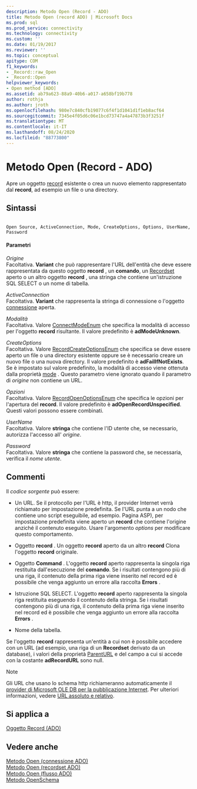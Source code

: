 ```yaml
---
description: Metodo Open (Record - ADO)
title: Metodo Open (record ADO) | Microsoft Docs
ms.prod: sql
ms.prod_service: connectivity
ms.technology: connectivity
ms.custom: ''
ms.date: 01/19/2017
ms.reviewer: ''
ms.topic: conceptual
apitype: COM
f1_keywords:
- _Record::raw_Open
- _Record::Open
helpviewer_keywords:
- Open method [ADO]
ms.assetid: ab79a623-88a9-40b6-a017-a658bf19b778
author: rothja
ms.author: jroth
ms.openlocfilehash: 980e7c840cfb19077c6f4f1d1041d1f1eb8acf64
ms.sourcegitcommit: 7345e4f05d6c06e1bcd73747a4a47873b3f3251f
ms.translationtype: MT
ms.contentlocale: it-IT
ms.lasthandoff: 08/24/2020
ms.locfileid: "88773800"
---
```

# <a name="open-method-ado-record"></a>Metodo Open (Record - ADO)
Apre un oggetto [record](./record-object-ado.md) esistente o crea un nuovo elemento rappresentato dal **record**, ad esempio un file o una directory.  
  
## <a name="syntax"></a>Sintassi  
  
```  
  
Open Source, ActiveConnection, Mode, CreateOptions, Options, UserName, Password  
```  
  
#### <a name="parameters"></a>Parametri  
 *Origine*  
 Facoltativa. **Variant** che può rappresentare l'URL dell'entità che deve essere rappresentata da questo oggetto **record** , un **comando**, un [Recordset](./recordset-object-ado.md) aperto o un altro oggetto **record** , una stringa che contiene un'istruzione SQL SELECT o un nome di tabella.  
  
 *ActiveConnection*  
 Facoltativa. **Variant** che rappresenta la stringa di connessione o l'oggetto [connessione](./connection-object-ado.md) aperta.  
  
 *Modalità*  
 Facoltativa. Valore [ConnectModeEnum](./connectmodeenum.md) che specifica la modalità di accesso per l'oggetto **record** risultante. Il valore predefinito è **adModeUnknown**.  
  
 *CreateOptions*  
 Facoltativa. Valore [RecordCreateOptionsEnum](./recordcreateoptionsenum.md) che specifica se deve essere aperto un file o una directory esistente oppure se è necessario creare un nuovo file o una nuova directory. Il valore predefinito è **adFailIfNotExists**. Se è impostato sul valore predefinito, la modalità di accesso viene ottenuta dalla proprietà [mode](./mode-property-ado.md) . Questo parametro viene ignorato quando il parametro di *origine* non contiene un URL.  
  
 *Opzioni*  
 Facoltativa. Valore [RecordOpenOptionsEnum](./recordopenoptionsenum.md) che specifica le opzioni per l'apertura del **record**. Il valore predefinito è **adOpenRecordUnspecified**. Questi valori possono essere combinati.  
  
 *UserName*  
 Facoltativa. Valore **stringa** che contiene l'ID utente che, se necessario, autorizza l'accesso all' *origine*.  
  
 *Password*  
 Facoltativa. Valore **stringa** che contiene la password che, se necessaria, verifica il *nome utente*.  
  
## <a name="remarks"></a>Commenti  
 Il *codice sorgente* può essere:  
  
-   Un URL. Se il protocollo per l'URL è http, il provider Internet verrà richiamato per impostazione predefinita. Se l'URL punta a un nodo che contiene uno script eseguibile, ad esempio. Pagina ASP), per impostazione predefinita viene aperto un **record** che contiene l'origine anziché il contenuto eseguito. Usare l'argomento *options* per modificare questo comportamento.  
  
-   Oggetto **record** . Un oggetto **record** aperto da un altro **record** Clona l'oggetto **record** originale.  
  
-   Oggetto **Command** . L'oggetto **record** aperto rappresenta la singola riga restituita dall'esecuzione del **comando**. Se i risultati contengono più di una riga, il contenuto della prima riga viene inserito nel record ed è possibile che venga aggiunto un errore alla raccolta **Errors** .  
  
-   Istruzione SQL SELECT. L'oggetto **record** aperto rappresenta la singola riga restituita eseguendo il contenuto della stringa. Se i risultati contengono più di una riga, il contenuto della prima riga viene inserito nel record ed è possibile che venga aggiunto un errore alla raccolta **Errors** .  
  
-   Nome della tabella.  
  
 Se l'oggetto **record** rappresenta un'entità a cui non è possibile accedere con un URL (ad esempio, una riga di un **Recordset** derivato da un database), i valori della proprietà [ParentURL](./parenturl-property-ado.md) e del campo a cui si accede con la costante **adRecordURL** sono null.  
  
> [!NOTE]
>  Gli URL che usano lo schema http richiameranno automaticamente il [provider di Microsoft OLE DB per la pubblicazione Internet](../../guide/appendixes/microsoft-ole-db-provider-for-internet-publishing.md). Per ulteriori informazioni, vedere [URL assoluto e relativo](../../guide/data/absolute-and-relative-urls.md).  
  
## <a name="applies-to"></a>Si applica a  
 [Oggetto Record (ADO)](./record-object-ado.md)  
  
## <a name="see-also"></a>Vedere anche  
 [Metodo Open (connessione ADO)](./open-method-ado-connection.md)   
 [Metodo Open (recordset ADO)](./open-method-ado-recordset.md)   
 [Metodo Open (flusso ADO)](./open-method-ado-stream.md)   
 [Metodo OpenSchema](./openschema-method.md)